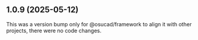 ## 1.0.9 (2025-05-12)

This was a version bump only for @osucad/framework to align it with other projects, there were no code changes.